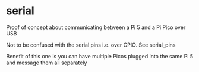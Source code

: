 # serial

Proof of concept about communicating between a Pi 5 and a Pi Pico over USB

Not to be confused with the serial pins i.e. over GPIO. See serial_pins

Benefit of this one is you can have multiple Picos plugged into the same Pi 5 and message them all separately
